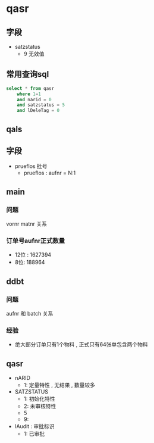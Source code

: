 # qasr
## 字段 
- satzstatus
    - 9 无效值
## 常用查询sql
```sql
select * from qasr 
    where 1=1
    and narid = 0
    and satzstatus = 5
    and lDeleTag = 0 

```



## qals
## 字段 
- prueflos 批号
  - prueflos : aufnr =  N:1


## main 
### 问题
vornr matnr 关系

### 订单号aufnr正式数量
- 12位 : 1627394
- 8位: 188964

## ddbt
### 问题
aufnr 和 batch 关系

### 经验
- 绝大部分订单只有1个物料 , 正式只有64张单包含两个物料


## qasr
- nARID 
  - 1: 定量特性 , 无结果 , 数量较多
- SATZSTATUS
  - 1: 初始化特性
  - 2: 未审核特性
  - 5
  - 9: 
- lAudit : 审批标识
  - 1: 已审批
